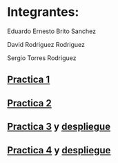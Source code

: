 # Integrantes:

Eduardo Ernesto Brito Sanchez

David Rodriguez Rodriguez

Sergio Torres Rodriguez

## [Practica 1](https://github.com/eduardobritosan/uya-practicas/tree/master/practica-1)

## [Practica 2](https://github.com/eduardobritosan/uya-practicas/tree/master/practica-2)

## [Practica 3](https://github.com/eduardobritosan/uya-practicas/tree/master/practica-3) y [despliegue](https://eduardobritosan.github.io/uya-p3-deployment/)

## [Practica 4](https://github.com/eduardobritosan/uya-practicas/tree/master/practica-4) y [despliegue](https://eduardobritosan.github.io/uya-p4-deployment/)
